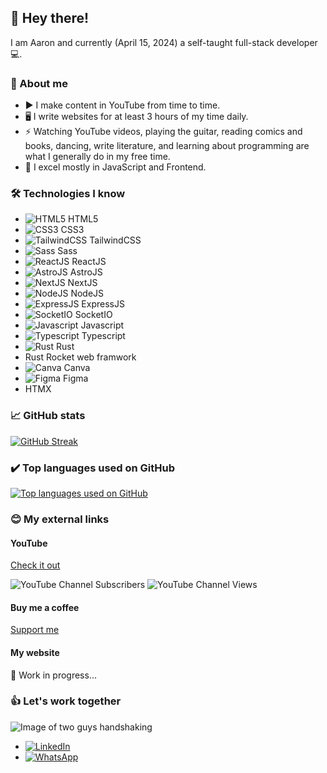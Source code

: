 ## 👋 Hey there!

I am Aaron and currently \(April 15, 2024\) a self-taught full-stack developer 💻.

### 📓 About me

- ▶️ I make content in YouTube from time to time.
- 🖥️ I write websites for at least 3 hours of my time daily.
- ⚡ Watching YouTube videos, playing the guitar, reading comics and books, dancing, write literature, and learning about programming are what I generally do in my free time.
- 💪 I excel mostly in JavaScript and Frontend.

### 🛠️ Technologies I know

- ![HTML5](https://github.com/devicons/devicon/blob/master/icons/html5/html5-original-wordmark.svg) HTML5
- ![CSS3](https://github.com/devicons/devicon/blob/master/icons/css3/css3-original-wordmark.svg) CSS3
- ![TailwindCSS](https://github.com/devicons/devicon/blob/master/icons/tailwindcss/tailwindcss-original-wordmark.svg) TailwindCSS
- ![Sass](https://github.com/devicons/devicon/blob/master/icons/sass/sass-original.svg) Sass
- ![ReactJS](https://github.com/devicons/devicon/blob/master/icons/react/react-original-wordmark.svg) ReactJS
- ![AstroJS](https://github.com/devicons/devicon/blob/master/icons/astro/astro-original-wordmark.svg) AstroJS
- ![NextJS](https://github.com/devicons/devicon/blob/master/icons/nextjs/nextjs-original-wordmark.svg) NextJS
- ![NodeJS](https://github.com/devicons/devicon/blob/master/icons/nodejs/nodejs-original-wordmark.svg) NodeJS
- ![ExpressJS](https://github.com/devicons/devicon/blob/master/icons/express/express-original-wordmark.svg) ExpressJS
- ![SocketIO](https://github.com/devicons/devicon/blob/master/icons/socketio/socketio-original-wordmark.svg) SocketIO
- ![Javascript](https://github.com/devicons/devicon/blob/master/icons/javascript/javascript-original.svg) Javascript
- ![Typescript](https://github.com/devicons/devicon/blob/master/icons/typescript/typescript-original.svg) Typescript
- ![Rust](https://github.com/devicons/devicon/blob/master/icons/rust/rust-original.svg) Rust
- Rust Rocket web framwork
- ![Canva](https://github.com/devicons/devicon/blob/master/icons/canva/canva-original.svg) Canva
- ![Figma](https://github.com/devicons/devicon/blob/master/icons/figma/figma-original.svg) Figma
- HTMX

### 📈 GitHub stats

[![GitHub Streak](https://github-readme-streak-stats.herokuapp.com/?user=Ragudos&theme=dark&background=212121)](https://git.io/streak-stats)

### ✔️ Top languages used on GitHub

[![Top languages used on GitHub](https://github-readme-stats.vercel.app/api/top-langs/?username=Ragudos&layout=compact&theme=vision-friendly-dark)](https://github.com/anuraghazra/github-readme-stats)

### 😊 My external links

#### YouTube

[Check it out](https://www.youtube.com/channel/UCnp7fvKgSF5PE-ufdarmpxw)

![YouTube Channel Subscribers](https://img.shields.io/youtube/channel/subscribers/UCnp7fvKgSF5PE-ufdarmpxw)
![YouTube Channel Views](https://img.shields.io/youtube/channel/views/UCnp7fvKgSF5PE-ufdarmpxw)

#### Buy me a coffee

[Support me](https://buymeacoffee.com/programmers_sanctuary)

#### My website

🚧 Work in progress...

### 👍 Let's work together

![Image of two guys handshaking](https://media.giphy.com/media/v1.Y2lkPTc5MGI3NjExb2R3ZzE0MTA1dTY3NG01Njk3aGw1OXk0NmdqdHB1Yzk2dW54dWR2dCZlcD12MV9pbnRlcm5hbF9naWZfYnlfaWQmY3Q9Zw/d1E2VyhFsxawRbeo/giphy.gif)

- [![LinkedIn](https://github.com/devicons/devicon/blob/master/icons/linkedin/linkedin-original-wordmark.svg)](https://www.linkedin.com/in/aaron-ragudos-39a426286/)
- [![WhatsApp](https://github.com/appicons/Whatsapp/blob/master/icons/whatsapp_194x194.png)](https://Wa.me/+639957326474)
